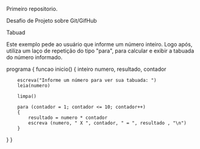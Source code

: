 Primeiro repositorio.

Desafio de Projeto sobre Git/GifHub

Tabuad

Este exemplo pede ao usuário que informe um número inteiro. Logo após, utiliza um laço de repetição do tipo "para", para calcular e exibir a tabuada do número informado.

programa {
  funcao inicio() {
    inteiro numero, resultado, contador
		
		escreva("Informe um número para ver sua tabuada: ")
		leia(numero)

		limpa()
		
		para (contador = 1; contador <= 10; contador++) 
		{
			resultado = numero * contador 
			escreva (numero, " X ", contador, " = ", resultado , "\n")
		}
  }
}

